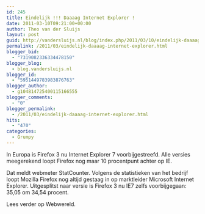 ```yaml
---
id: 245
title: Eindelijk !!! Daaaag Internet Explorer !
date: 2011-03-10T09:21:00+00:00
author: Theo van der Sluijs
layout: post
guid: http://vandersluijs.nl/blog/index.php/2011/03/10/eindelijk-daaaag-internet-explorer/
permalink: /2011/03/eindelijk-daaaag-internet-explorer.html
blogger_bid:
  - "7319082336334478150"
blogger_blog:
  - blog.vandersluijs.nl
blogger_id:
  - "5951449783983876763"
blogger_author:
  - g104814725400115166555
blogger_comments:
  - "0"
blogger_permalink:
  - /2011/03/eindelijk-daaaag-internet-explorer.html
hits:
  - "470"
categories:
  - Grumpy
---
```

In Europa is Firefox 3 nu Internet Explorer 7 voorbijgestreefd. Alle versies meegerekend loopt Firefox nog maar 10 procentpunt achter op IE.

Dat meldt webmeter StatCounter. Volgens de statistieken van het bedrijf loopt Mozilla Firefox nog altijd gestaag in op marktleider Microsoft Internet Explorer. Uitgesplitst naar versie is Firefox 3 nu IE7 zelfs voorbijgegaan: 35,05 om 34,54 procent.

Lees verder op Webwereld.